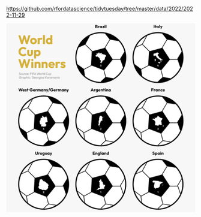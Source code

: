 https://github.com/rfordatascience/tidytuesday/tree/master/data/2022/2022-11-29

![](plots/worldcup.png)
